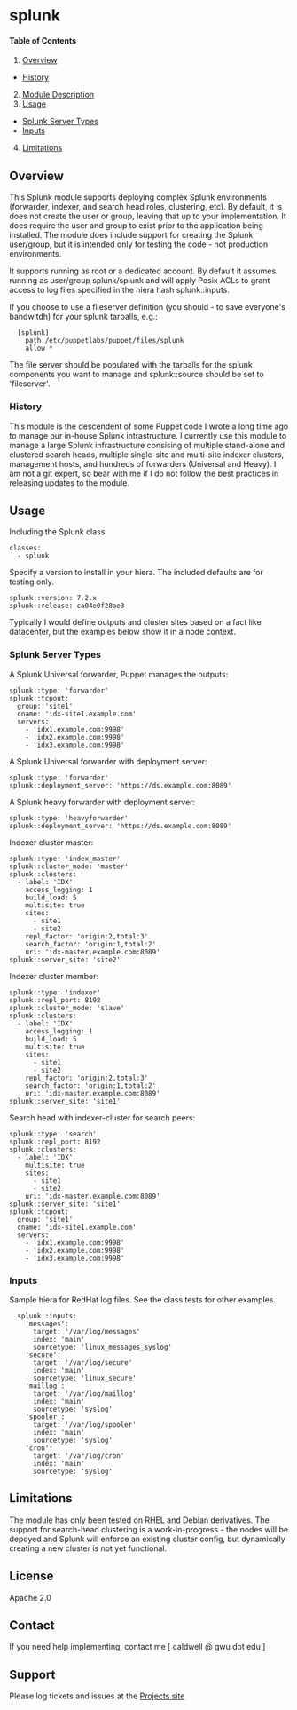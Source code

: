 # splunk

#### Table of Contents

1. [Overview](#overview)
  - [History](#history)
2. [Module Description](#module-description)
3. [Usage](#usage)
  - [Splunk Server Types](#types)
  - [Inputs](#inputs)
4. [Limitations](#limitations)

<a id="overview"></a>
## Overview

This Splunk module supports deploying complex Splunk environments (forwarder, indexer, and search head roles, clustering, etc). By default, it is does not create the user or group, leaving that up to your implementation. It does require the user and group to exist prior to the application being installed. The module does include support for creating the Splunk user/group, but it is intended only for testing the code - not production environments.

It supports running as root or a dedicated account. By default it assumes running as user/group splunk/splunk and will apply Posix ACLs to grant access to log files specified in the hiera hash splunk::inputs. 

If you choose to use a fileserver definition (you should - to save everyone's bandwitdh) for your splunk tarballs, e.g.:

```
  [splunk]
    path /etc/puppetlabs/puppet/files/splunk
    allow *
```

The file server should be populated with the tarballs for the splunk components you want to manage and splunk::source should be set to 'fileserver'.

<a id="history"></a>
### History

This module is the descendent of some Puppet code I wrote a long time ago to manage our in-house Splunk intrastructure. I currently use this module to manage a large Splunk infrastructure consising of multiple stand-alone and clustered search heads, multiple single-site and multi-site indexer clusters, management hosts, and hundreds of forwarders (Universal and Heavy). I am not a git expert, so bear with me if I do not follow the best practices in releasing updates to the module.

<a id="usage"></a>
## Usage

Including the Splunk class:

```
classes:
  - splunk
```

Specify a version to install in your hiera. The included defaults are for testing only.

```
splunk::version: 7.2.x
splunk::release: ca04e0f28ae3
```

Typically I would define outputs and cluster sites based on a fact like datacenter, but the examples below show it in a node context.

<a id="types"></a>
### Splunk Server Types

A Splunk Universal forwarder, Puppet manages the outputs:

```
splunk::type: 'forwarder'
splunk::tcpout:
  group: 'site1'
  cname: 'idx-site1.example.com'
  servers:
    - 'idx1.example.com:9998'
    - 'idx2.example.com:9998'
    - 'idx3.example.com:9998'

```

A Splunk Universal forwarder with deployment server:

```
splunk::type: 'forwarder'
splunk::deployment_server: 'https://ds.example.com:8089'
```

A Splunk heavy forwarder with deployment server:

```
splunk::type: 'heavyforwarder'
splunk::deployment_server: 'https://ds.example.com:8089'
```

Indexer cluster master:

```
splunk::type: 'index_master'
splunk::cluster_mode: 'master'
splunk::clusters:
  - label: 'IDX'
    access_logging: 1
    build_load: 5
    multisite: true
    sites:
      - site1
      - site2
    repl_factor: 'origin:2,total:3'
    search_factor: 'origin:1,total:2'
    uri: 'idx-master.example.com:8089'
splunk::server_site: 'site2'
```

Indexer cluster member:

```
splunk::type: 'indexer'
splunk::repl_port: 8192
splunk::cluster_mode: 'slave'
splunk::clusters:
  - label: 'IDX'
    access_logging: 1
    build_load: 5
    multisite: true
    sites:
      - site1
      - site2
    repl_factor: 'origin:2,total:3'
    search_factor: 'origin:1,total:2'
    uri: 'idx-master.example.com:8089'
splunk::server_site: 'site1'
```

Search head with indexer-cluster for search peers:

```
splunk::type: 'search'
splunk::repl_port: 8192
splunk::clusters:
  - label: 'IDX'
    multisite: true
    sites:
      - site1
      - site2
    uri: 'idx-master.example.com:8089'
splunk::server_site: 'site1'
splunk::tcpout:
  group: 'site1'
  cname: 'idx-site1.example.com'
  servers:
    - 'idx1.example.com:9998'
    - 'idx2.example.com:9998'
    - 'idx3.example.com:9998'    
```

<a id="inputs"></a>
### Inputs

Sample hiera for RedHat log files. See the class tests for other examples.

```
  splunk::inputs:
    'messages':
      target: '/var/log/messages'
      index: 'main'
      sourcetype: 'linux_messages_syslog'
    'secure':
      target: '/var/log/secure'
      index: 'main'
      sourcetype: 'linux_secure'
    'maillog':
      target: '/var/log/maillog'
      index: 'main'
      sourcetype: 'syslog'
    'spooler':
      target: '/var/log/spooler'
      index: 'main'
      sourcetype: 'syslog'
    'cron':
      target: '/var/log/cron'
      index: 'main'
      sourcetype: 'syslog'
```

<a id="limitations"></a>
## Limitations

The module has only been tested on RHEL and Debian derivatives. The support for search-head clustering is a work-in-progress - the nodes will be depoyed and Splunk will enforce an existing cluster config, but dynamically creating a new cluster is not yet functional.

License
-------

Apache 2.0

Contact
-------

If you need help implementing, contact me [ caldwell @ gwu dot edu ]

Support
-------

Please log tickets and issues at the [Projects site](https://github.com/cudgel/splunk)
